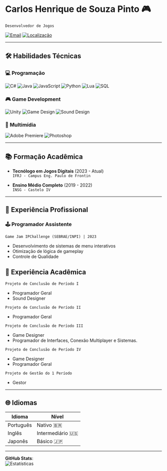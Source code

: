 # Carlos Henrique de Souza Pinto 🎮

`Desenvolvedor de Jogos`

[![Email](https://img.shields.io/badge/-Email-EA4335?logo=gmail)](mailto:chspcontato@gmail.com)
[![Localização](https://img.shields.io/badge/Engenheiro%20Paulo%20de%20Frontin%2C%20Brasil-0078D4)]()

---

## 🛠 **Habilidades Técnicas**

### 💻 **Programação**
![C#](https://img.shields.io/badge/-C%23-239120?logo=c-sharp)
![Java](https://img.shields.io/badge/-Java-007396?logo=java)
![JavaScript](https://img.shields.io/badge/-JavaScript-F7DF1E?logo=javascript)
![Python](https://img.shields.io/badge/-Python-3776AB?logo=python)
![Lua](https://img.shields.io/badge/-Lua-2C2D72?logo=lua)
![SQL](https://img.shields.io/badge/-SQL-4479A1?logo=mysql)

### 🎮 **Game Development**
![Unity](https://img.shields.io/badge/-Unity-000000?logo=unity)
![Game Design](https://img.shields.io/badge/Game_Design-FF6B6B)
![Sound Design](https://img.shields.io/badge/Sound_Design-8B4513)

### 🎨 **Multimídia**
![Adobe Premiere](https://img.shields.io/badge/-Premiere-9999FF?logo=adobe-premiere-pro)
![Photoshop](https://img.shields.io/badge/-Photoshop-31A8FF?logo=adobe-photoshop)

---

## 📚 **Formação Acadêmica**
- **Tecnólogo em Jogos Digitais** (2023 - Atual)  
  `IFRJ - Campus Eng. Paulo de Frontin`

- **Ensino Médio Completo** (2019 - 2022)  
  `INSG - Castelo IV`

---

## 💼 **Experiência Profissional**
### 🕹️ **Programador Assistente**  
`Game Jam IPChallenge (SEBRAE/INPI) | 2023`
- Desenvolvimento de sistemas de menu interativos
- Otimização de lógica de gameplay
- Controle de Qualidade

## 💼 **Experiência Acadêmica**
`Projeto de Conclusão de Período I`
- Programador Geral
- Sound Designer

`Projeto de Conclusão de Período II`
- Programador Geral

`Projeto de Conclusão de Período III`
- Game Designer
- Programador de Interfaces, Conexão Multiplayer e Sistemas.

`Projeto de Conclusão de Período IV`
- Game Designer
- Programador Geral

`Projeto de Gestão do 1 Período`
- Gestor

---

## 🌐 **Idiomas**
| Idioma        | Nível         |
|---------------|---------------|
| Português     | Nativo 🇧🇷     |
| Inglês        | Intermediário 🇺🇸 |
| Japonês       | Básico 🇯🇵      |

---

**GitHub Stats**:  
![Estatísticas](https://github-readme-stats.vercel.app/api?username=SEU_USERNAME&show_icons=true&theme=dark)
